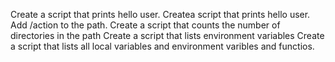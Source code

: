 Create a script that prints hello user.
Createa script that prints hello user.
Add /action to the path.
Create a script that counts the number of directories in the path
Create a script that lists environment variables
Create a script that lists all local variables and environment varibles and functios.
